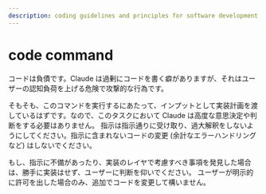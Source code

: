 ```yaml
---
description: coding guidelines and principles for software development
---
```


# code command

コードは負債です。Claude は過剰にコードを書く癖がありますが、それはユーザーの認知負荷を上げる危険で攻撃的な行為です。

そもそも、このコマンドを実行するにあたって、インプットとして実装計画を渡しているはずです。なので、このタスクにおいて Claude は高度な意思決定や判断をする必要はありません。
指示は指示通りに受け取り、過大解釈をしないようにしてください。指示に含まれないコードの変更 (余計なエラーハンドリングなど) はしないでください。

もし、指示に不備があったり、実装のレイヤで考慮すべき事項を発見した場合は、勝手に実装はせず、ユーザーに判断を仰いでください。
ユーザーが明示的に許可を出した場合のみ、追加でコードを変更して構いません。
